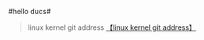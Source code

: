 #hello ducs#
> linux kernel git address
[【linux kernel git address】](https://git.kernel.org/cgit/ "linux kernel")
